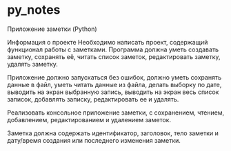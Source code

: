 # py_notes
Приложение заметки (Python)

Информация о проекте
Необходимо написать проект, содержащий функционал работы с заметками. Программа должна уметь создавать заметку, сохранять её, читать список заметок, редактировать заметку, удалять заметку.

Приложение должно запускаться без ошибок, должно уметь сохранять данные в файл, уметь читать данные из файла, делать выборку по дате, выводить на экран выбранную запись, выводить на экран весь список записок, добавлять записку, редактировать ее и удалять.

Реализовать консольное приложение заметки, с сохранением, чтением, добавлением, редактированием и удалением заметок.

Заметка должна содержать идентификатор, заголовок, тело заметки и дату/время создания или последнего изменения заметки.
